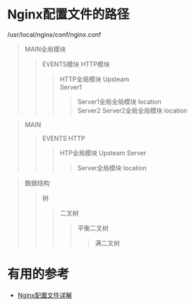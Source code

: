 
# Nginx配置文件的路径
  /usr/local/nginx/conf/nginx.conf

 >MAIN全局模块             
 >>EVENTS模块
 >>HTTP模块
 >>>HTTP全局模块
 >>>Upsteam                
 >>>Server1                
 >>>>Server1全局全局模块
 >>>location               
 >>>Server2
 >>>>Server2全局全局模块
 >>>location
      
> MAIN
>> EVENTS
>> HTTP
>>> HTP全局模块
>>> Upsteam
>>> Server
>>>> Server全局模块
>>>> location


> 数据结构
>> 树
>>> 二叉树
>>>> 平衡二叉树
>>>>> 满二叉树

# 有用的参考

* [Nginx配置文件详解](https://www.jianshu.com/p/1593954d5faf)



